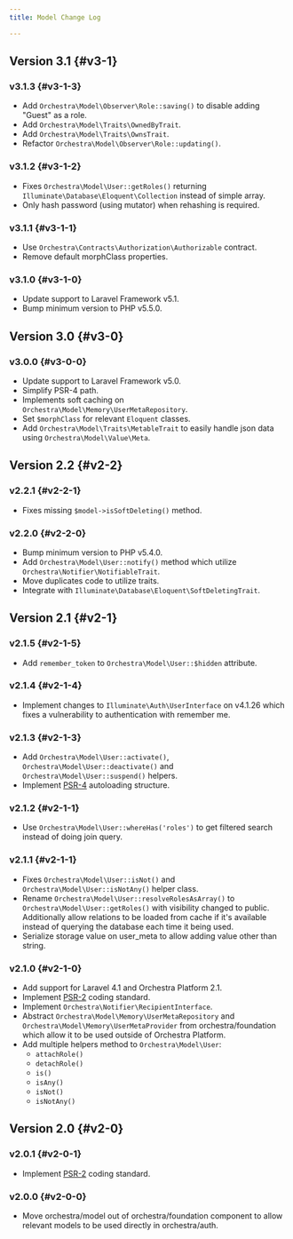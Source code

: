 ```yaml
---
title: Model Change Log

---
```


## Version 3.1 {#v3-1}

### v3.1.3 {#v3-1-3}

* Add `Orchestra\Model\Observer\Role::saving()` to disable adding "Guest" as a role.
* Add `Orchestra\Model\Traits\OwnedByTrait`.
* Add `Orchestra\Model\Traits\OwnsTrait`.
* Refactor `Orchestra\Model\Observer\Role::updating()`.

### v3.1.2 {#v3-1-2}

* Fixes `Orchestra\Model\User::getRoles()` returning `Illuminate\Database\Eloquent\Collection` instead of simple array.
* Only hash password (using mutator) when rehashing is required.

### v3.1.1 {#v3-1-1}

* Use `Orchestra\Contracts\Authorization\Authorizable` contract.
* Remove default morphClass properties.

### v3.1.0 {#v3-1-0}

* Update support to Laravel Framework v5.1.
* Bump minimum version to PHP v5.5.0.

## Version 3.0 {#v3-0}

### v3.0.0 {#v3-0-0}

* Update support to Laravel Framework v5.0.
* Simplify PSR-4 path.
* Implements soft caching on `Orchestra\Model\Memory\UserMetaRepository`.
* Set `$morphClass` for relevant `Eloquent` classes.
* Add `Orchestra\Model\Traits\MetableTrait` to easily handle json data using `Orchestra\Model\Value\Meta`.

## Version 2.2 {#v2-2}

### v2.2.1 {#v2-2-1}

* Fixes missing `$model->isSoftDeleting()` method.

### v2.2.0 {#v2-2-0}

* Bump minimum version to PHP v5.4.0.
* Add `Orchestra\Model\User::notify()` method which utilize `Orchestra\Notifier\NotifiableTrait`.
* Move duplicates code to utilize traits.
* Integrate with `Illuminate\Database\Eloquent\SoftDeletingTrait`.

## Version 2.1 {#v2-1}

### v2.1.5 {#v2-1-5}

* Add `remember_token` to `Orchestra\Model\User::$hidden` attribute.

### v2.1.4 {#v2-1-4}

* Implement changes to `Illuminate\Auth\UserInterface` on v4.1.26 which fixes a vulnerability to authentication with remember me.

### v2.1.3 {#v2-1-3}

* Add `Orchestra\Model\User::activate()`, `Orchestra\Model\User::deactivate()` and `Orchestra\Model\User::suspend()` helpers.
* Implement [PSR-4](https://github.com/php-fig/fig-standards/blob/master/proposed/psr-4-autoloader/psr-4-autoloader.md) autoloading structure.

### v2.1.2 {#v2-1-1}

* Use `Orchestra\Model\User::whereHas('roles')` to get filtered search instead of doing join query.

### v2.1.1 {#v2-1-1}

* Fixes `Orchestra\Model\User::isNot()` and `Orchestra\Model\User::isNotAny()` helper class.
* Rename `Orchestra\Model\User::resolveRolesAsArray()` to `Orchestra\Model\User::getRoles()` with visibility changed to public. Additionally allow relations to be loaded from cache if it's available instead of querying the database each time it being used.
* Serialize storage value on user_meta to allow adding value other than string.

### v2.1.0 {#v2-1-0}

* Add support for Laravel 4.1 and Orchestra Platform 2.1.
* Implement [PSR-2](https://github.com/php-fig/fig-standards/blob/master/accepted/PSR-2-coding-style-guide.md) coding standard.
* Implement `Orchestra\Notifier\RecipientInterface`.
* Abstract `Orchestra\Model\Memory\UserMetaRepository` and `Orchestra\Model\Memory\UserMetaProvider` from orchestra/foundation which allow it to be used outside of Orchestra Platform.
* Add multiple helpers method to `Orchestra\Model\User`:
  - `attachRole()`
  - `detachRole()`
  - `is()`
  - `isAny()`
  - `isNot()`
  - `isNotAny()`

## Version 2.0 {#v2-0}

### v2.0.1 {#v2-0-1}

* Implement [PSR-2](https://github.com/php-fig/fig-standards/blob/master/accepted/PSR-2-coding-style-guide.md) coding standard.

### v2.0.0 {#v2-0-0}

* Move orchestra/model out of orchestra/foundation component to allow relevant models to be used directly in orchestra/auth.

